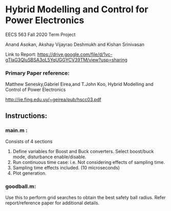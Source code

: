 # Hybrid Modelling and Control for Power Electronics

EECS 563 Fall 2020 Term Project

Anand Asokan, Akshay Vijayrao Deshmukh and Kishan Srinivasan 

Link to Report: https://drive.google.com/file/d/1vc-gTlaG3QluSBSA3oL5YqUGGYCV39TM/view?usp=sharing

### Primary Paper reference: 
Matthew Senesky,Gabriel Eirea,and T.John Koo, Hybrid Modelling and Control of Power Electronics

http://iie.fing.edu.uy/~geirea/pub/hscc03.pdf

## Instructions:

### main.m : 
Consists of 4 sections
1. Define variables for Boost and Buck converters. Select boost/buck mode, disturbance enable/disable.
2. Run continuous time case: i.e. Not considering effects of sampling time.
3. Sampling time effects included. (10 microseconds)
4. Plot generation.

### goodball.m: 
Use this to perform grid searches to obtain the best safety ball radius. Refer report/reference paper for additional details.

